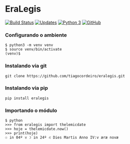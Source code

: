 # EraLegis

[![Build Status](https://travis-ci.org/tiagocordeiro/eralegis.svg?branch=master)](https://travis-ci.org/tiagocordeiro/eralegis)
[![Updates](https://pyup.io/repos/github/tiagocordeiro/eralegis/shield.svg)](https://pyup.io/repos/github/tiagocordeiro/eralegis/)
[![Python 3](https://pyup.io/repos/github/tiagocordeiro/eralegis/python-3-shield.svg)](https://pyup.io/repos/github/tiagocordeiro/eralegis/)
[![GitHub](https://img.shields.io/github/license/mashape/apistatus.svg)](https://github.com/tiagocordeiro/eralegis/blob/master/LICENSE)

### Configurando o ambiente
```shell
$ python3 -m venv venv
$ source venv/bin/activate
(venv)$ 
```

### Instalando via git
```shell
git clone https://github.com/tiagocordeiro/eralegis.git
```

### Instalando via pip
```shell
pip install eralegis
```

### Importando o módulo
```shell
$ python
>>> from eralegis import thelemicdate
>>> hoje = thelemicdate.now()
>>> print(hoje)
☉ in 04º ♉ ☽ in 24º ♌ Dies Martis Anno IV:v æræ novæ
```
